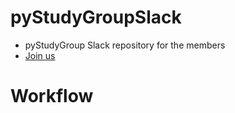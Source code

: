 # pyStudyGroupSlack

* pyStudyGroup Slack repository for the members
* [Join us](https://pystudygroup.slack.com)

# Workflow

